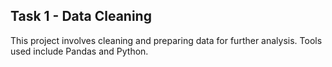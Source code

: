 ## Task 1 - Data Cleaning
This project involves cleaning and preparing data for further analysis.
Tools used include Pandas and Python.
